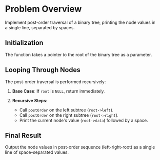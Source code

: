 # Problem Overview
Implement post-order traversal of a binary tree, printing the node values in a single line, separated by spaces.

## Initialization
The function takes a pointer to the root of the binary tree as a parameter.

## Looping Through Nodes
The post-order traversal is performed recursively:

1. **Base Case**: If `root` is `NULL`, return immediately.

2. **Recursive Steps**:
   - Call `postOrder` on the left subtree (`root->left`).
   - Call `postOrder` on the right subtree (`root->right`).
   - Print the current node's value (`root->data`) followed by a space.

## Final Result
Output the node values in post-order sequence (left-right-root) as a single line of space-separated values.
